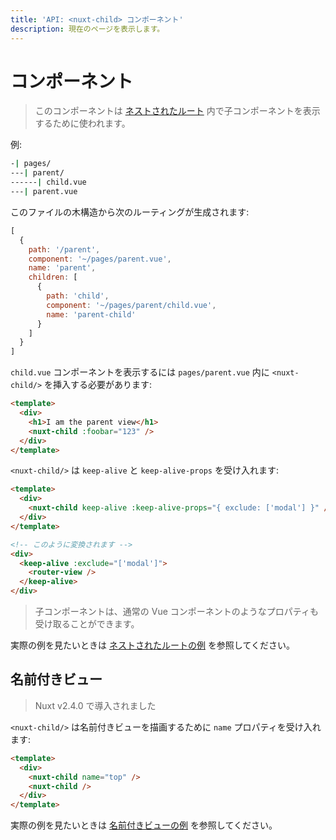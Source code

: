```yaml
---
title: 'API: <nuxt-child> コンポーネント'
description: 現在のページを表示します。
---
```


# <nuxt-child> コンポーネント

> このコンポーネントは [ネストされたルート](/guide/routing#%E3%83%8D%E3%82%B9%E3%83%88%E3%81%95%E3%82%8C%E3%81%9F%E3%83%AB%E3%83%BC%E3%83%88) 内で子コンポーネントを表示するために使われます。

例:

```bash
-| pages/
---| parent/
------| child.vue
---| parent.vue
```

このファイルの木構造から次のルーティングが生成されます:

```js
[
  {
    path: '/parent',
    component: '~/pages/parent.vue',
    name: 'parent',
    children: [
      {
        path: 'child',
        component: '~/pages/parent/child.vue',
        name: 'parent-child'
      }
    ]
  }
]
```

`child.vue` コンポーネントを表示するには `pages/parent.vue` 内に `<nuxt-child/>` を挿入する必要があります:

```html
<template>
  <div>
    <h1>I am the parent view</h1>
    <nuxt-child :foobar="123" />
  </div>
</template>
```

`<nuxt-child/>` は `keep-alive` と `keep-alive-props` を受け入れます:

```html
<template>
  <div>
    <nuxt-child keep-alive :keep-alive-props="{ exclude: ['modal'] }" />
  </div>
</template>

<!-- このように変換されます -->
<div>
  <keep-alive :exclude="['modal']">
    <router-view />
  </keep-alive>
</div>
```

> 子コンポーネントは、通常の Vue コンポーネントのようなプロパティも受け取ることができます。

実際の例を見たいときは [ネストされたルートの例](/examples/nested-routes) を参照してください。

## 名前付きビュー

> Nuxt v2.4.0 で導入されました

`<nuxt-child/>` は名前付きビューを描画するために `name` プロパティを受け入れます:

```html
<template>
  <div>
    <nuxt-child name="top" />
    <nuxt-child />
  </div>
</template>
```

実際の例を見たいときは [名前付きビューの例](/examples/named-views) を参照してください。